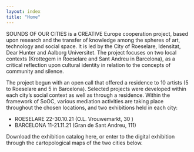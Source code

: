 ```yaml
---
layout: index
title: "Home"
---
```


SOUNDS OF OUR CITIES is a CREATIVE Europe cooperation project, based upon research and the transfer of knowledge among the spheres of art, technology and social space. It is led by the City of Roeselare, Idensitat, Dear Hunter and Aalborg Universitet. The project focuses on two local contexts (Krottegem in Roeselare and Sant Andreu in Barcelona), as a critical reflection upon cultural identity in relation to the concepts of community and silence.

The project begun with an open call that offered a residence to 10 artists (5 to Roeselare and 5 in Barcelona). Selected projects were developed within each city’s social context as well as through a residence. Within the framework of SoOC, various mediation activities are taking place throughout the chosen locations, and two exhibitions held in each city:

- ROESELARE 22-30.10.21 (O.L. Vrouwemarkt, 30 )
- BARCELONA 11-21.11.21 (Gran de Sant Andreu, 111)

Download the exhibition catalog here, or enter to the digital exhibition through the carto­pological maps of the two cities below. 
